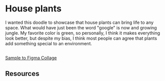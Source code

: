 # House plants

I wanted this doodle to showcase that house plants can bring life to any space. What would have just been the word "google" is now and growing jungle. My favorite color is green, so personally, I think it makes everything look better, but despite my bias, I think most people can agree that plants add something special to an environment. 

## 

[Sample to Figma Collage](https://www.figma.com/file/KIEiC0Tgx5IF1BhpTLZhn0/Google-Doodle?node-id=0%3A1)

## Resources
